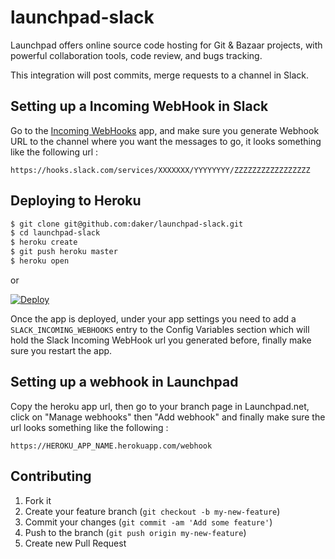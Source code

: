 # launchpad-slack

Launchpad offers online source code hosting for Git & Bazaar projects, with powerful collaboration tools, code review, and bugs tracking.

This integration will post commits, merge requests to a channel in Slack.

## Setting up a Incoming WebHook in Slack
Go to the [Incoming WebHooks](https://slack.com/apps/A0F7XDUAZ-incoming-webhooks) app, and make sure you generate Webhook URL to the channel where you want the messages to go, it looks something like the following url :

```
https://hooks.slack.com/services/XXXXXXX/YYYYYYYY/ZZZZZZZZZZZZZZZZZ
```

## Deploying to Heroku

```sh
$ git clone git@github.com:daker/launchpad-slack.git
$ cd launchpad-slack
$ heroku create
$ git push heroku master
$ heroku open
```
or

[![Deploy](https://www.herokucdn.com/deploy/button.png)](https://heroku.com/deploy)

Once the app is deployed, under your app settings you need to add a ```SLACK_INCOMING_WEBHOOKS``` entry to the Config Variables section which will hold the Slack Incoming WebHook url you generated before, finally make sure you restart the app.

## Setting up a webhook in Launchpad
Copy the heroku app url, then go to your branch page in Launchpad.net, click on "Manage webhooks" then "Add webhook" and finally make sure the url looks something like the following :

```
https://HEROKU_APP_NAME.herokuapp.com/webhook
```

## Contributing

1. Fork it
2. Create your feature branch (`git checkout -b my-new-feature`)
3. Commit your changes (`git commit -am 'Add some feature'`)
4. Push to the branch (`git push origin my-new-feature`)
5. Create new Pull Request